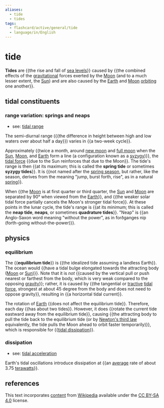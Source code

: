 ```yaml
---
aliases:
  - tide
  - tides
tags:
  - flashcard/active/general/tide
  - language/in/English
---
```


# tide

__Tides__ are {{the rise and fall of [sea levels](sea%20level.md)}} caused by {{the combined effects of the [gravitational](gravity.md) forces exerted by the [Moon](Moon.md) (and to a much lesser extent, the [Sun](Sun.md)) and are also caused by the [Earth](Earth.md) and [Moon](Moon.md) [orbiting](orbit.md) one another}}. <!--SR:!2024-10-12,62,310!2024-11-06,69,270-->

## tidal constituents

### range variation: springs and neaps

- see: [tidal range](tidal%20range.md)

The semi-diurnal range ({{the difference in height between high and low waters over about half a day}}) varies in {{a two-week cycle}}. <!--SR:!2025-03-10,160,310!2024-10-23,70,310-->

Approximately {{twice a month, around [new moon](new%20moon.md) and [full moon](full%20moon.md) when the [Sun](Sun.md), [Moon](Moon.md), and [Earth](Earth.md) form a line (a configuration known as a [syzygy](syzygy%20(astronomy.md).md))}}, the [tidal force](tidal%20force.md) {{due to the Sun reinforces that due to the Moon}}. The tide's range is then {{at its maximum; this is called the __spring tide__ or sometimes __syzygy tides__}}. It is {{not named after the [spring season](spring%20(season).md), but rather, like the season, derives from the meaning "jump, burst forth, rise", as in a natural [spring](spring%20(hydrology).md)}}. <!--SR:!2025-04-01,184,310!2025-05-16,226,330!2025-01-01,116,290!2024-10-04,55,310-->

When {{the [Moon](Moon.md) is at first quarter or third quarter, the [Sun](Sun.md) and [Moon](Moon.md) are separated by 90° when viewed from the [Earth](Earth.md)}}, and {{the weaker solar tidal force partially cancels the Moon's stronger tidal force}}. At these points in the lunar cycle, the tide's range is {{at its minimum; this is called the __neap tide__, __neaps__, or sometimes __quadrature tides__}}. "Neap" is {{an Anglo-Saxon word meaning "without the power", as in forðganges nip (forth-going without-the-power)}}. <!--SR:!2025-03-20,168,310!2025-05-05,218,330!2025-01-09,121,290!2024-11-06,66,270-->

## physics

### equilibrium

The {{__equilibrium tide__}} is {{the idealized tide assuming a landless Earth}}. The ocean would {{have a tidal bulge elongated towards the attracting body ([Moon](Moon.md) or [Sun](Sun.md))}}. Note that it is _not_ {{caused by the vertical pull or push nearest or farthest from the body, which is very weak compared to the opposing [gravity](gravity.md)}}; rather, it is caused by {{the tangential or [tractive](traction%20(mechanics).md) [tidal force](tidal%20force.md), strongest at about 45 degree from the body and does not need to oppose gravity}}, resulting in {{a horizontal tidal current}}. <!--SR:!2024-10-22,69,310!2025-02-10,148,310!2025-02-09,135,290!2025-04-30,214,330!2024-10-05,56,310!2024-10-16,65,310-->

The rotation of [Earth](Earth.md) {{does not affect the equilibrium tide}}. Therefore, each day {{has about two tides}}. However, it does {{rotate the current tide eastward away from the equilibrium tide}}, causing {{the attracting body to pull the tide back to the equilibrium tide (or by [Newton's third law](Newton's%20laws%20of%20motion.md#third%20law) equivalently, the tide pulls the Moon ahead to orbit faster temporarily)}}, which is responsible for {{[tidal dissipation](#dissipation)}}. <!--SR:!2025-03-29,184,310!2024-10-17,66,310!2025-01-17,132,310!2025-03-12,171,310!2025-04-09,195,310-->

### dissipation

- see: [tidal acceleration](tidal%20acceleration.md)

Earth's tidal oscillations introduce dissipation at {{an [average](average.md) rate of about 3.75 [terawatts](watt.md#terawatt)}}. <!--SR:!2024-11-27,80,250-->

## references

This text incorporates [content](https://en.wikipedia.org/wiki/tide) from [Wikipedia](Wikipedia.md) available under the [CC BY-SA 4.0](https://creativecommons.org/licenses/by-sa/4.0/) license.
